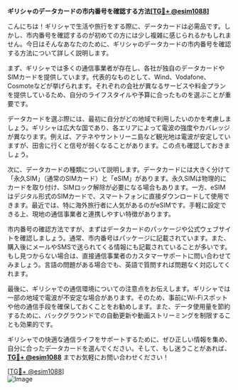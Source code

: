 **ギリシャのデータカードの市内番号を確認する方法[[TG💪+ @esim1088](https://t.me/s/esim1088)]**

こんにちは！ギリシャで生活や旅行をする際に、データカードは必需品です。しかし、市内番号を確認するのが初めての方には少し複雑に感じられるかもしれません。今日はそんなあなたのために、ギリシャのデータカードの市内番号を確認する方法について詳しく説明します。

まず、ギリシャでは多くの通信事業者が存在し、各社が独自のデータカードやSIMカードを提供しています。代表的なものとして、Wind、Vodafone、Cosmoteなどが挙げられます。それぞれの会社が異なるサービスや料金プランを提供しているため、自分のライフスタイルや予算に合ったものを選ぶことが重要です。

データカードを選ぶ際には、最初に自分がどの地域で利用したいのかを考慮しましょう。ギリシャは広大な国であり、各エリアによって電波の強度やカバレッジが異なります。例えば、アテネやサントリーニ島など観光地は電波が安定していますが、田舎に行くと信号が弱くなることがあります。この点も確認しておきましょう。

次に、データカードの種類について説明します。データカードには大きく分けて「永久SIM」（通常のSIMカード）と「eSIM」があります。永久SIMは物理的にカードを取り付け、SIMロック解除が必要になる場合もあります。一方、eSIMはデジタル形式のSIMカードで、スマートフォンに直接ダウンロードして使用できます。最近では、特に海外旅行者に人気があるのがeSIMです。手軽に設定できる上、現地の通信事業者と連携しやすい特徴があります。

市内番号の確認方法ですが、まずはデータカードのパッケージや公式ウェブサイトを確認しましょう。通常、市内番号はパッケージに記載されています。また、購入後にメールやSMSで送られてくる情報にも記載されていることが多いです。もし見つからない場合は、直接通信事業者のカスタマーサポートに問い合わせてみましょう。言語の問題がある場合でも、英語で質問すれば問題なく対応してくれます。

最後に、ギリシャでの通信環境についての注意点をお伝えします。ギリシャでは一部の地域で電波が不安定な場合があります。そのため、事前にWi-Fiスポットや他の通信手段を確保しておくことをお勧めします。また、データ使用量を節約するために、バックグラウンドでの自動更新や動画ストリーミングを制限することも効果的です。

ギリシャでの快適な通信ライフをサポートするために、ぜひ正しい情報を集め、自分に合ったデータカードを選んでください。そして、もし迷うことがあれば、**[TG💪+ @esim1088](https://t.me/s/esim1088)** までお気軽にお問い合わせください！

[[TG💪+ @esim1088](https://t.me/s/esim1088)]  
![Image](https://i.postimg.cc/Y0z9fWf4/image.png)
